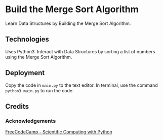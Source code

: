 # Build the Merge Sort Algorithm

Learn Data Structures by Building the Merge Sort Algorithm.

## Technologies

Uses Python3.  Interact with Data Structures by sorting a list of numbers using the Merge Sort Algorithm.

## Deployment

Copy the code in `main.py` to the text editor.  In terminal, use the command `python3 main.py` to run the code.

## Credits

### Acknowledgements

[FreeCodeCamp - Scientific Computing with Python](https://www.freecodecamp.org/learn/scientific-computing-with-python/)
